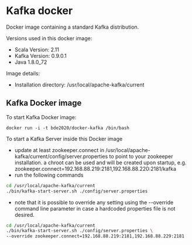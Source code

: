 # Kafka docker

Docker image containing a standard Kafka distribution.

Versions used in this docker image:
* Scala Version: 2.11
* Kafka Version: 0.9.0.1
* Java 1.8.0_72

Image details:
* Installation directory: /usr/local/apache-kafka/current

## Kafka Docker image

To start Kafka Docker image:

    docker run -i -t bde2020/docker-kafka /bin/bash
    
To start a Kafka Server inside this Docker image
* update at least zookeeper.connect in /usr/local/apache-kafka/current/config/server.properties to point to your zookeeper installation. a chroot can be used and will be created upon startup, e.g. zookeeper.connect=192.168.88.219:2181,192.168.88.220:2181/kafka
* run the following commands

 ```bash
cd /usr/local/apache-kafka/current
./bin/kafka-start-server.sh ./config/server.properties
```

* note that it is possible to override any setting using the --override command line parameter in case a hardcoded properties file is not desired.

 ```bash
cd /usr/local/apache-kafka/current
./bin/kafka-start-server.sh ./config/server.properties \
--override zookeeper.connect=192.168.88.219:2181,192.168.88.229:2181
```
